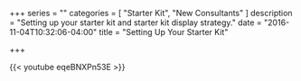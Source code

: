 +++
series = ""
categories = [
"Starter Kit",
"New Consultants"
]
description = "Setting up your starter kit and starter kit display strategy."
date = "2016-11-04T10:32:06-04:00"
title = "Setting Up Your Starter Kit"

+++

{{< youtube eqeBNXPn53E >}}
